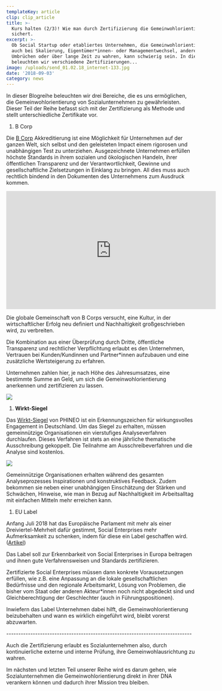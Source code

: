 ```yaml
---
templateKey: article
clip: clip_article
title: >-
  Kurs halten (2/3)! Wie man durch Zertifizierung die Gemeinwohlorientierung
  sichert.
excerpt: >-
  Ob Social Startup oder etabliertes Unternehmen, die Gemeinwohlorientierung
  auch bei Skalierung, Eigentümer*innen- oder Managementwechsel, anderen großen
  Umbrüchen oder über lange Zeit zu wahren, kann schwierig sein. In diesem Teil
  beleuchten wir verschiedene Zertifizierungen...
image: /uploads/send_01.02.18_internet-133.jpg
date: '2018-09-03'
category: news
---
```

In dieser Blogreihe beleuchten wir drei Bereiche, die es uns ermöglichen, die Gemeinwohlorientierung von Sozialunternehmen zu gewährleisten. Dieser Teil der Reihe befasst sich mit der Zertifizierung als Methode und stellt unterschiedliche Zertifikate vor.

1. B Corp

Die [B Corp](https://bcorporation.net/) Akkreditierung ist eine Möglichkeit für Unternehmen auf der ganzen Welt, sich selbst und den geleisteten Impact einem rigorosen und unabhängigen Test zu unterziehen. Ausgezeichnete Unternehmen erfüllen höchste Standards in ihrem sozialen und ökologischen Handeln, ihrer öffentlichen Transparenz und der Verantwortlichkeit, Gewinne und gesellschaftliche Zielsetzungen in Einklang zu bringen. All dies muss auch rechtlich bindend in den Dokumenten des Unternehmens zum Ausdruck kommen.

<iframe width="560" height="315" src="https://www.youtube.com/embed/V-VFZUFJwt4?rel=0" frameborder="0" allow="autoplay; encrypted-media" allowfullscreen></iframe>

Die globale Gemeinschaft von B Corps versucht, eine Kultur, in der wirtschaftlicher Erfolg neu definiert und Nachhaltigkeit großgeschrieben wird, zu verbreiten.

Die Kombination aus einer Überprüfung durch Dritte, öffentliche Transparenz und rechtlicher Verpflichtung erlaubt es den Unternehmen, Vertrauen bei Kunden/Kundinnen und Partner*innen aufzubauen und eine zusätzliche Wertsteigerung zu erfahren. 

Unternehmen zahlen hier, je nach Höhe des Jahresumsatzes, eine bestimmte Summe an Geld, um sich die Gemeinwohlorientierung anerkennen und zertifizieren zu lassen.

<a href="https://bcorporation.net/certification"><img class="alignleft wp-image-22" src="/uploads/picture1.png"/></a>


1. **Wirkt-Siegel**

Das [Wirkt-Siegel](https://www.phineo.org/fuer-organisationen/wirkt-siegel/) von PHINEO ist ein Erkennungszeichen für wirkungsvolles Engagement in Deutschland.
Um das Siegel zu erhalten, müssen gemeinnützige Organisationen ein vierstufiges Analyseverfahren durchlaufen. Dieses Verfahren ist stets an eine jährliche thematische Ausschreibung gekoppelt. Die Teilnahme am Ausschreibeverfahren und die Analyse sind kostenlos.

<a href="https://www.phineo.org/fuer-organisationen/wirkt-siegel/"><img class="alignleft wp-image-22" src="https://www.phineo.org/uploads/tx_templavoila/PHINEO-Wirkt-Siegel_neutral_2015.jpg"/></a>

Gemeinnützige Organisationen erhalten während des gesamten Analyseprozesses Inspirationen und konstruktives Feedback. Zudem bekommen sie neben einer unabhängigen Einschätzung der Stärken und Schwächen, Hinweise, wie man in Bezug auf Nachhaltigkeit im Arbeitsalltag mit einfachen Mitteln mehr erreichen kann.

1. EU Label

Anfang Juli 2018 hat das Europäische Parlament mit mehr als einer Dreiviertel-Mehrheit dafür gestimmt, Social Enterprises mehr Aufmerksamkeit zu schenken, indem für diese ein Label geschaffen wird. ([Artikel](https://themarketmogul.com/connecting-investors-social-actors/))

Das Label soll zur Erkennbarkeit von Social Enterprises in Europa beitragen und ihnen gute Verfahrensweisen und Standards zertifizieren.

Zertifizierte Social Enterprises müssen dann konkrete Voraussetzungen erfüllen, wie z.B. eine Anpassung an die lokale gesellschaftlichen Bedürfnisse und den regionale Arbeitsmarkt, Lösung von Problemen, die bisher vom Staat oder anderen Akteur*innen noch nicht abgedeckt sind und Gleichberechtigung der Geschlechter (auch in Führungspositionen).

Inwiefern das Label Unternehmen dabei hilft, die Gemeinwohlorientierung beizubehalten und wann es wirklich eingeführt wird, bleibt vorerst abzuwarten.

\-----------------------------------------------------------------------------

Auch die Zertifizierung erlaubt es Sozialunternehmen also, durch kontinuierliche externe und interne Prüfung, ihre Gemeinwohlausrichtung zu wahren.

Im nächsten und letzten Teil unserer Reihe wird es darum gehen, wie Sozialunternehmen die Gemeinwohlorientierung direkt in ihrer DNA verankern können und dadurch ihrer Mission treu bleiben.
